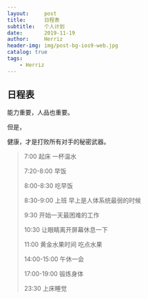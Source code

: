 ```yaml
---
layout:     post
title:      日程表
subtitle:   个人计划
date:       2019-11-19
author:     Herriz
header-img: img/post-bg-ios9-web.jpg
catalog: true
tags:
    - Herriz   
---
```

## 日程表

能力重要，人品也重要。

但是，

健康，才是打败所有对手的秘密武器。



>  7:00 起床  一杯温水
>
>  7:20-8:00   早饭 
>
>  8:00-8:30   吃早饭
>
>  8:30-9:00  上班  早上是人体系统最弱的时候
>
>  9:30 开始一天最困难的工作
>
>  10:30 让眼睛离开屏幕休息一下
>
>  11:00 黄金水果时间 吃点水果
>
>  14:00-15:00 午休一会
>
>  17:00-19:00 锻炼身体
>
>  23:30 上床睡觉

